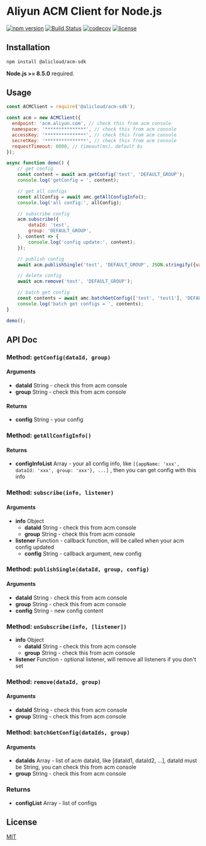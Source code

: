 # Aliyun ACM Client for Node.js

[![npm version](https://badge.fury.io/js/@alicloud%2facm-sdk.svg)](https://badge.fury.io/js/@alicloud%2facm-sdk.svg)
[![Build Status](https://api.travis-ci.org/aliyun/nodejs-acm-sdk.png?branch=master)](https://travis-ci.org/aliyun/nodejs-acm-sdk)
[![codecov](https://codecov.io/gh/aliyun/nodejs-acm-sdk/branch/master/graph/badge.svg)](https://codecov.io/gh/aliyun/nodejs-acm-sdk)
[![license](https://img.shields.io/github/license/mashape/apistatus.svg)](LICENSE)



## Installation

```bash
npm install @alicloud/acm-sdk
```

**Node.js >= 8.5.0** required.



## Usage

```js
const ACMClient = require('@alicloud/acm-sdk');

const acm = new ACMClient({
  endpoint: 'acm.aliyun.com', // check this from acm console
  namespace: '***************', // check this from acm console
  accessKey: '***************', // check this from acm console
  secretKey: '***************', // check this from acm console
  requestTimeout: 6000, // timeout(ms)，default 6s
});

async function demo() {
    // get config
    const content = await acm.getConfig('test', 'DEFAULT_GROUP');
    console.log('getConfig = ', content);

    // get all configs
    const allConfig = await amc.getAllConfigInfo();
    console.log('all config:', allConfig);

    // subscribe config
    acm.subscribe({
        dataId: 'test',
        group: 'DEFAULT_GROUP',
    }, content => {
        console.log('config update:', content);
    });

    // publish config
    await acm.publishSingle('test', 'DEFAULT_GROUP', JSON.stringify({value: 'test'}));

    // delete config
    await acm.remove('test', 'DEFAULT_GROUP');

    // batch get config
    const contents = await amc.batchGetConfig(['test', 'test1'], 'DEFAULT_GROUP');
    console.log('batch get configs = ', contents);
}

demo();
```



## API Doc

### Method:  `getConfig(dataId, group)`

#### Arguments

* **dataId** String - check this from acm console
* **group** String - check this from acm console

#### Returns

* **config** String - your config



### Method: `getAllConfigInfo()`

#### Returns

* **configInfoList** Array - your all config info, like `[{appName: 'xxx', dataId: 'xxx', group: 'xxx'}, ...]` , then you can get config with this info



### Method: `subscribe(info, listener)`

#### Arguments

* **info** Object
  * **dataId** String - check this from acm console
  * **group** String - check this from acm console
* **listener** Function - callback function, will be called when your acm config updated
  * **config** String - callback argument, new config



### Method: `publishSingle(dataId, group, config)`

#### Arguments

* **dataId** String - check this from acm console
* **group** String - check this from acm console
* **config** String - new config content



### Method: `unSubscribe(info, [listener])`

- **info** Object
  - **dataId** String - check this from acm console
  - **group** String - check this from acm console
- **listener** Function - optional listener, will remove all listeners if you don't set



### Method: `remove(dataId, group)`

#### Arguments

* **dataId** String - check this from acm console
* **group** String - check this from acm console



### Method: `batchGetConfig(dataIds, group)`

#### Arguments

* **dataIds** Array - list of acm dataId, like [dataId1, dataId2, ...], dataId must be String, you can check this from acm console
* **group** String - check this from acm console

### Returns

* **configList** Array - list of configs



## License

[MIT](LICENSE)